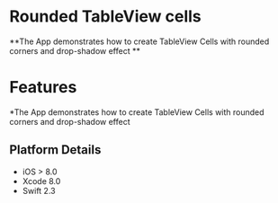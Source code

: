Rounded TableView cells
====================

**The App demonstrates how to create TableView Cells with rounded corners and drop-shadow effect ** 

Features
=======

*The App demonstrates how to create TableView Cells with rounded corners and drop-shadow effect 

## Platform Details 

* iOS > 8.0
* Xcode 8.0
* Swift 2.3

